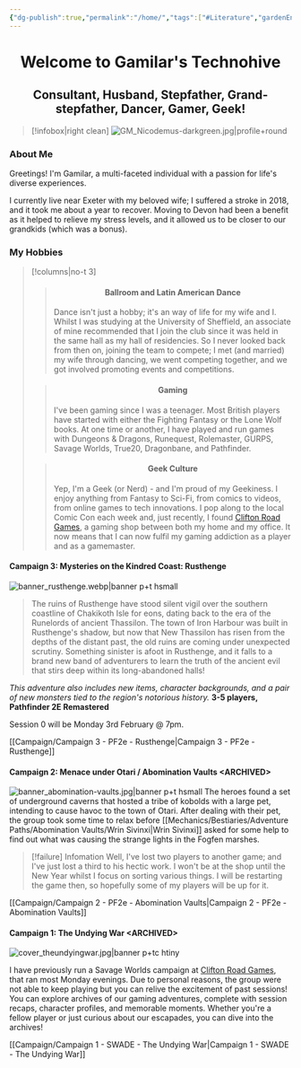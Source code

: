 ```yaml
---
{"dg-publish":true,"permalink":"/home/","tags":["#Literature","gardenEntry"]}
---
```


# <center>Welcome to Gamilar's Technohive</center>

## <center>Consultant, Husband, Stepfather, Grand-stepfather, Dancer, Gamer, Geek!</center>
> [!infobox|right clean]
> ![GM_Nicodemus-darkgreen.jpg|profile+round](/img/user/z_Assets/PCs/Avatars/GM_Nicodemus-darkgreen.jpg)

### About Me
Greetings! I'm Gamilar, a multi-faceted individual with a passion for life's diverse experiences.

I currently live near Exeter with my beloved wife; I suffered a stroke in 2018, and it took me about a year to recover. Moving to Devon had been a benefit as it helped to relieve my stress levels, and it allowed us to be closer to our grandkids (which was a bonus).

### My Hobbies
> [!columns|no-t 3]
>> <h4><center>Ballroom and Latin American Dance</center></h4>
>> 
>> Dance isn't just a hobby; it's an way of life for my wife and I. Whilst I was studying at the University of Sheffield, an associate of mine recommended that I join the club since it was held in the same hall as my hall of residencies. So I never looked back from then on, joining the team to compete; I met (and married) my wife through dancing, we went competing together, and we got involved promoting events and competitions.
>
>> <h4><center>Gaming</center></h4>
>> 
>> I've been gaming since I was a teenager. Most British players have started with either the Fighting Fantasy or the Lone Wolf books. At one time or another, I have played and run games with Dungeons & Dragons, Runequest, Rolemaster, GURPS, Savage Worlds, True20, Dragonbane, and Pathfinder.
>
>> <h4><center>Geek Culture</center></h4>
>> 
>> Yep, I'm a Geek (or Nerd) - and I'm proud of my Geekiness. I enjoy anything from Fantasy to Sci-Fi, from comics to videos, from online games to tech innovations. I pop along to the local Comic Con each week and, just recently, I found [Clifton Road Games](https://www.cliftonroadgames.co.uk/), a gaming shop between both my home and my office. It now means that I can now fulfil my gaming addiction as a player and as a gamemaster.

####  Campaign 3: Mysteries on the Kindred Coast: Rusthenge
![banner_rusthenge.webp|banner p+t hsmall](/img/user/z_Assets/Banners/banner_rusthenge.webp)
> The ruins of Rusthenge have stood silent vigil over the southern coastline of Chakikoth Isle for eons, dating back to the era of the Runelords of ancient Thassilon. The town of Iron Harbour was built in Rusthenge's shadow, but now that New Thassilon has risen from the depths of the distant past, the old ruins are coming under unexpected scrutiny. Something sinister is afoot in Rusthenge, and it falls to a brand new band of adventurers to learn the truth of the ancient evil that stirs deep within its long-abandoned halls!

*This adventure also includes new items, character backgrounds, and a pair of new monsters tied to the region's notorious history.*
**3-5 players, Pathfinder 2E Remastered**

Session 0 will be Monday 3rd February @ 7pm.

<span class="center-menu">[[Campaign/Campaign 3 - PF2e - Rusthenge\|Campaign 3 - PF2e - Rusthenge]]</span>

####  Campaign 2: Menace under Otari / Abomination Vaults \<ARCHIVED\>
![banner_abomination-vaults.jpg|banner p+t hsmall](/img/user/z_Assets/Banners/banner_abomination-vaults.jpg)
The heroes found a set of underground caverns that hosted a tribe of kobolds with a large pet, intending to cause havoc to the town of Otari. After dealing with their pet, the group took some time to relax before [[Mechanics/Bestiaries/Adventure Paths/Abomination Vaults/Wrin Sivinxi\|Wrin Sivinxi]] asked for some help to find out what was causing the strange lights in the Fogfen marshes.

> [!failure] Infomation
> Well, I've lost two players to another game; and I've just lost a third to his hectic work.
> I won't be at the shop until the New Year whilst I focus on sorting various things.
> I will be restarting the game then, so hopefully some of my players will be up for it.

<span class="center-menu">[[Campaign/Campaign 2 - PF2e - Abomination Vaults\|Campaign 2 - PF2e - Abomination Vaults]]</span>

#### Campaign 1: The Undying War \<ARCHIVED\>
![cover_theundyingwar.jpg|banner p+tc htiny](/img/user/z_Assets/Covers/cover_theundyingwar.jpg)

 I have previously run a Savage Worlds campaign at [Clifton Road Games](https://www.cliftonroadgames.co.uk/), that ran most Monday evenings. Due to personal reasons, the group were not able to keep playing but you can relive the excitement of past sessions! You can explore archives of our gaming adventures, complete with session recaps, character profiles, and memorable moments. Whether you're a fellow player or just curious about our escapades, you can dive into the archives!
 
<span class="center-menu">[[Campaign/Campaign 1 - SWADE - The Undying War\|Campaign 1 - SWADE - The Undying War]]</span>
